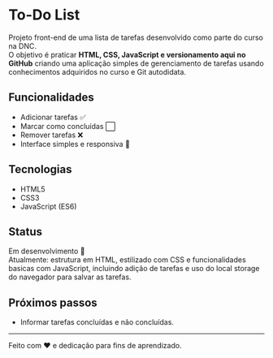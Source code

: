 # To-Do List

Projeto front-end de uma lista de tarefas desenvolvido como parte do curso na DNC.  
O objetivo é praticar **HTML, CSS, JavaScript e versionamento aqui no GitHub** criando uma aplicação simples de gerenciamento de tarefas usando conhecimentos adquiridos no curso e Git autodidata.

## Funcionalidades
- Adicionar tarefas ✅
- Marcar como concluídas ⬜
- Remover tarefas ❌
- Interface simples e responsiva 🎨

## Tecnologias
- HTML5
- CSS3
- JavaScript (ES6)

## Status
Em desenvolvimento 🚧  
Atualmente: estrutura em HTML, estilizado com CSS e funcionalidades basicas com JavaScript, incluindo adição de tarefas e uso do local storage do navegador para salvar as tarefas.

## Próximos passos
- Informar tarefas concluídas e não concluídas.

---
Feito com ❤️ e dedicação para fins de aprendizado.
